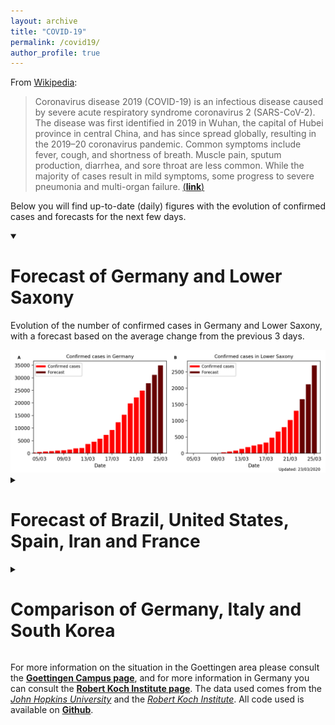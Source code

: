 ```yaml
---
layout: archive
title: "COVID-19"
permalink: /covid19/
author_profile: true
---
```


From [Wikipedia](https://en.wikipedia.org/wiki/Coronavirus_disease_2019): 

> Coronavirus disease 2019 (COVID-19) is an infectious disease caused by severe acute respiratory syndrome coronavirus 2 (SARS-CoV-2). The disease was first identified in 2019 in Wuhan, the capital of Hubei province in central China, and has since spread globally, resulting in the 2019–20 coronavirus pandemic. Common symptoms include fever, cough, and shortness of breath. Muscle pain, sputum production, diarrhea, and sore throat are less common. While the majority of cases result in mild symptoms, some progress to severe pneumonia and multi-organ failure. [(**link**)](https://en.wikipedia.org/wiki/Coronavirus_disease_2019)

Below you will find up-to-date (daily) figures with the evolution of confirmed cases and forecasts for the next few days.

<details open><summary><h1>Forecast of Germany and Lower Saxony</h1></summary>


Evolution of the number of confirmed cases in Germany and Lower Saxony, with a forecast based on the average change from the previous 3 days.


<img src="https://raw.githubusercontent.com/joaopn/coronavirus_2020/master/plots/germany_local_en.png"/>

</details>

<details><summary><h1>Forecast of Brazil, United States, Spain, Iran and France</h1></summary>


Evolution of the number of confirmed cases in Brazil, United States, Spain, Iran and France, with a forecast based on the average change from the previous 3 days. Up-to-date plots for all 193 countries are available <a href="https://github.com/joaopn/coronavirus_2020/tree/master/plots/johnhopkins"><u>here</u></a>.


<img src="https://raw.githubusercontent.com/joaopn/coronavirus_2020/master/plots/johnhopkins/brazil_confirmed.png"/>
<img src="https://raw.githubusercontent.com/joaopn/coronavirus_2020/master/plots/johnhopkins/us_confirmed.png"/>
<img src="https://raw.githubusercontent.com/joaopn/coronavirus_2020/master/plots/johnhopkins/spain_confirmed.png"/>
<img src="https://raw.githubusercontent.com/joaopn/coronavirus_2020/master/plots/johnhopkins/iran_confirmed.png"/>
<img src="https://raw.githubusercontent.com/joaopn/coronavirus_2020/master/plots/johnhopkins/france_confirmed.png"/>
</details>


<details><summary><h1>Comparison of Germany, Italy and South Korea</h1></summary>


Comparison of the evolution in cases and deaths in Germany, Italy and South Korea. Reported cases are aligned to days after the 100th case, and reported deaths are aligned to days after 1st death.


<img src="https://raw.githubusercontent.com/joaopn/coronavirus_2020/master/plots/evolution_en.png"/>

</details>

For more information on the situation in the Goettingen area please consult the [**Goettingen Campus page**](https://goettingen-campus.de/coronavirus), and for more information in Germany you can consult the [**Robert Koch Institute page**](https://www.rki.de/EN/Home/homepage_node.html). 
The data used comes from the [*John Hopkins University*](https://github.com/CSSEGISandData/COVID-19) and the [*Robert Koch Institute*](https://www.rki.de/DE/Content/InfAZ/N/Neuartiges_Coronavirus/Situationsberichte/Archiv.html). All code used is available on [**Github**](https://github.com/joaopn/coronavirus_2020). 